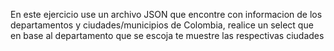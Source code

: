 En este ejercicio use un archivo JSON que encontre con informacion de los departamentos y ciudades/municipios de Colombia, realice un select que en base al departamento que se escoja te muestre las respectivas ciudades
